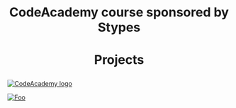 # <p align="center"> CodeAcademy course sponsored by Stypes <p>
# <p align="center"> Projects <p>

<a href="https://codeacademy.bg/courses/%d0%be%d0%b1%d1%83%d1%87%d0%b5%d0%bd%d0%b8%d0%b5-junior-developer-%d1%81%d1%8a%d1%81-c-python-linux-unix-%d0%b8-basic-bash/" rel="Course">  ![CodeAcademy logo][logo] <a/>
  
[logo]: https://codeacademy.bg/wp-content/uploads/2019/10/code_academy_logo-roboto-slab.png "Code Academy Course"

<a href="https://strypes.eu/" rel="Strypes">![Foo](https://strypes.eu/static/img/media-kit/strypes-logo-transparent.png)</a>
